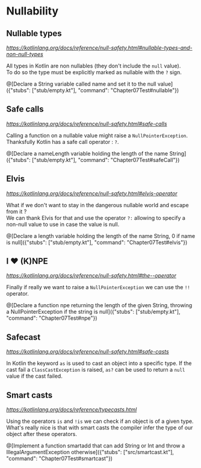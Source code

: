 # Nullability

## Nullable types

*https://kotlinlang.org/docs/reference/null-safety.html#nullable-types-and-non-null-types*

All types in Kotlin are non nullables (they don't include the `null` value).  
To do so the type must be explicitly marked as nullable with the `?` sign.

@[Declare a String variable called name and set it to the null value]({"stubs": ["stub/empty.kt"], "command": "Chapter07Test#nullable"})

## Safe calls

*https://kotlinlang.org/docs/reference/null-safety.html#safe-calls*

Calling a function on a nullable value might raise a `NullPointerException`.  
Thanksfully Kotlin has a safe call operator : `?`.

@[Declare a nameLength variable holding the length of the name String]({"stubs": ["stub/empty.kt"], "command": "Chapter07Test#safeCall"})

## Elvis

*https://kotlinlang.org/docs/reference/null-safety.html#elvis-operator*

What if we don't want to stay in the dangerous nullable world and escape from it ?  
We can thank Elvis for that and use the operator `?:` allowing to specify a non-null value to use in case the value is null.

@[Declare a length variable holding the length of the name String, 0 if name is null]({"stubs": ["stub/empty.kt"], "command": "Chapter07Test#elvis"})

## I ❤️ (K)NPE

*https://kotlinlang.org/docs/reference/null-safety.html#the--operator*

Finally if really we want to raise a `NullPointerException` we can use the `!!` operator.

@[Declare a function npe returning the length of the given String, throwing a NullPointerException if the string is null]({"stubs": ["stub/empty.kt"], "command": "Chapter07Test#npe"})

## Safecast

*https://kotlinlang.org/docs/reference/null-safety.html#safe-casts*

In Kotlin the keyword `as` is used to cast an object into a specific type. If the cast fail a `ClassCastException` is raised, `as?` can be used to return a `null` value if the cast failed.

## Smart casts 

*https://kotlinlang.org/docs/reference/typecasts.html*

Using the operators `is` and `!is` we can check if an object is of a given type. What's really nice is that with smart casts the compiler infer the type of our object after these operators.

@[Implement a function smartadd that can add String or Int and throw a IllegalArgumentException otherwise]({"stubs": ["src/smartcast.kt"], "command": "Chapter07Test#smartcast"})